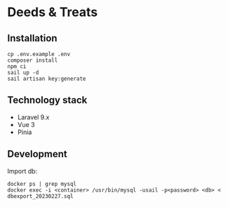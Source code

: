 # Deeds & Treats

## Installation
```
cp .env.example .env
composer install
npm ci 
sail up -d
sail artisan key:generate
```

## Technology stack
- Laravel 9.x
- Vue 3
- Pinia

## Development
Import db:
```shell
docker ps | grep mysql
docker exec -i <container> /usr/bin/mysql -usail -p<password> <db> < dbexport_20230227.sql
```
